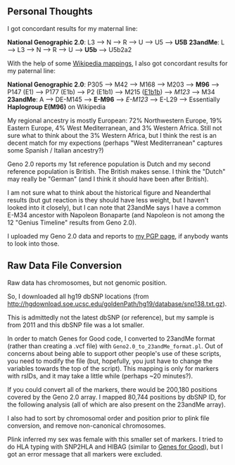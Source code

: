 Personal Thoughts
-----------------

I got concordant results for my maternal line:

**National Genographic 2.0**: L3 --> N --> R --> U --> U5 --> **U5B**
**23andMe**: L --> L3 --> N --> R --> U --> **U5b** --> U5b2a2


With the help of some [Wikipedia mappings](https://en.wikipedia.org/wiki/Human_Y-chromosome_DNA_haplogroup), I also got concordant results for my paternal line:

**National Genographic 2.0**: P305 --> M42 --> M168 --> M203 --> **M96** --> P147 (E1) --> P177 (E1b) --> P2 (E1b1) --> M215 ([E1b1b](https://www.eupedia.com/europe/Haplogroup_E1b1b_Y-DNA.shtml)) --> *M123* --> M34
**23andMe**: A --> DE-M145 --> **E-M96** --> *E-M123* --> E-L29
--> Essentially **Haplogroup E(M96)** on Wikipedia

My regional ancestry is mostly European: 72% Northwestern Europe, 19% Eastern Europe, 4% West Mediterranean, and 3% Western Africa.  Still not sure what to think about the 3% Western Africa, but I think the rest is an decent match for my expections (perhaps "West Mediterranean" captures some Spanish / Italian ancestry?)

Geno 2.0 reports my 1st reference population is Dutch and my second reference population is British.  The British makes sense.  I think the "Dutch" may really be "German" (and I think it should have been after British).

I am not sure what to think about the historical figure and Neanderthal results (but gut reaction is they should have less weight, but I haven't looked into it closely), but I can note that 23andMe says I have a common E-M34 ancestor with Napoleon Bonaparte (and Napoleon is not among the 12 "Genius Timeline" results from Geno 2.0).

I uploaded my Geno 2.0 data and reports to [my PGP page](https://my.pgp-hms.org/profile/hu832966), if anybody wants to look into those.


Raw Data File Conversion
-----------

Raw data has chromosomes, but not genomic position.

So, I downloaded all hg19 dbSNP locations (from http://hgdownload.soe.ucsc.edu/goldenPath/hg19/database/snp138.txt.gz).

This is admittedly not the latest dbSNP (or reference), but my sample is from 2011 and this dbSNP file was a lot smaller.

In order to match Genes for Good code, I converted to 23andMe format (rather than creating a .vcf file) with `Geno2.0_to_23andMe_format.pl`.  Out of concerns about being able to support other people's use of these scripts, you need to modify the file (but, hopefully, you just have to change the variables towards the top of the script).  This mapping is only for markers with rsIDs, and it may take a little while (perhaps ~20 minutes?).

If you could convert all of the markers, there would be 200,180 positions covered by the Geno 2.0 array.  I mapped 80,744 positions by dbSNP ID, for the following analysis (all of which are also present on the 23andMe array).

I also had to sort by chromosomal order and position prior to plink file conversion, and remove non-canonical chromosomes.

Plink inferred my sex was female with this smaller set of markers.  I tried to do HLA typing with SNP2HLA and HIBAG (similar to [Genes for Good](https://github.com/cwarden45/DTC_Scripts/tree/master/Genes_for_Good)), but I got an error message that all markers were excluded.